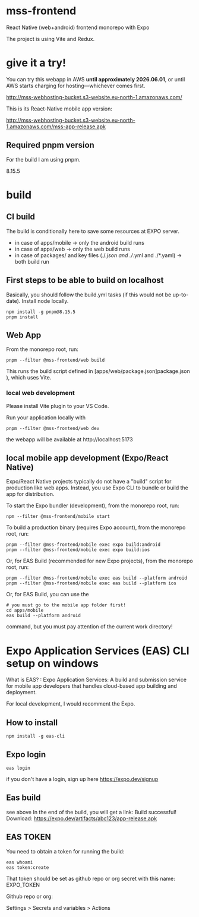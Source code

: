 # mss-frontend
React Native (web+android) frontend monorepo with Expo

The project is using Vite and Redux.

# give it a try!

You can try this webapp in AWS **until approximately 2026.06.01**, or until AWS starts charging for hosting—whichever comes first.

http://mss-webhosting-bucket.s3-website.eu-north-1.amazonaws.com/

This is its React-Native mobile app version:

http://mss-webhosting-bucket.s3-website.eu-north-1.amazonaws.com/mss-app-release.apk


## Required pnpm version

For the build I am using pnpm.

8.15.5

# build

## CI build

The build is conditionally here to save some resources at EXPO server.

 * in case of apps/mobile -> only the android build runs
 * in case of apps/web -> only the web build runs
 * in case of packages/ and key files (./*.json and ./*.yml and ./*.yaml) -> both build run

## First steps to be able to build on localhost

Basically, you should follow the build.yml tasks (if this would not be up-to-date).
Install node locally.

```
npm install -g pnpm@8.15.5
pnpm install
```

## Web App

From the monorepo root, run:

```
pnpm --filter @mss-frontend/web build
```
This runs the build script defined in [apps/web/package.json]package.json ), which uses Vite.

### local web development

Please install Vite plugin to your VS Code.

Run your application locally with 

```
pnpm --filter @mss-frontend/web dev
```

the webapp will be available at http://localhost:5173

## local mobile app development (Expo/React Native)

Expo/React Native projects typically do not have a "build" script for production like web apps.
Instead, you use Expo CLI to bundle or build the app for distribution.

To start the Expo bundler (development), from the monorepo root, run:

```
npm --filter @mss-frontend/mobile start
```

To build a production binary (requires Expo account), from the monorepo root, run:

```
pnpm --filter @mss-frontend/mobile exec expo build:android
pnpm --filter @mss-frontend/mobile exec expo build:ios
```

Or, for EAS Build (recommended for new Expo projects), from the monorepo root, run:
```
pnpm --filter @mss-frontend/mobile exec eas build --platform android
pnpm --filter @mss-frontend/mobile exec eas build --platform ios
```

Or, for EAS Build, you can use the

```
# you must go to the mobile app folder first!
cd apps/mobile
eas build --platform android
```
command, but you must pay attention of the current work directory!

# Expo Application Services (EAS) CLI setup on windows

What is EAS? : Expo Application Services: A build and submission service for mobile app developers that handles cloud-based app building and deployment. 

For local development, I would recomment the Expo.

## How to install

```
npm install -g eas-cli
```

## Expo login

```
eas login
```

if you don't have a login, sign up here https://expo.dev/signup

## Eas build 

see above
In the end of the build, you will get a link:
Build successful! Download: https://expo.dev/artifacts/abc123/app-release.apk

## EAS TOKEN

You need to obtain a token for running the build:

```
eas whoami
eas token:create
```

That token should be set as github repo or org secret with this name: EXPO_TOKEN 

Github repo or org:

Settings > Secrets and variables > Actions
